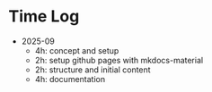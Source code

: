 # Time Log

- 2025-09
  - 4h: concept and setup
  - 2h: setup github pages with mkdocs-material
  - 2h: structure and initial content
  - 4h: documentation 